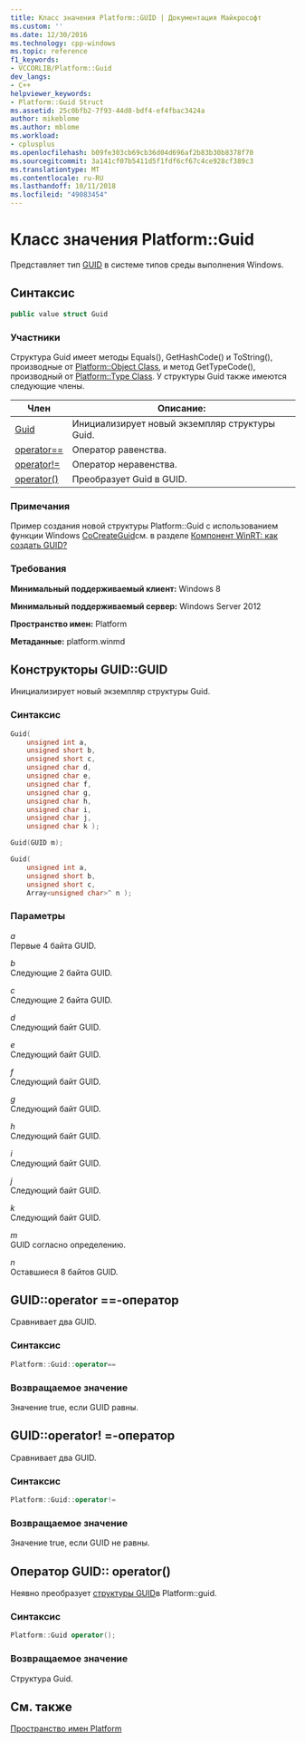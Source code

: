 ```yaml
---
title: Класс значения Platform::GUID | Документация Майкрософт
ms.custom: ''
ms.date: 12/30/2016
ms.technology: cpp-windows
ms.topic: reference
f1_keywords:
- VCCORLIB/Platform::Guid
dev_langs:
- C++
helpviewer_keywords:
- Platform::Guid Struct
ms.assetid: 25c0bfb2-7f93-44d8-bdf4-ef4fbac3424a
author: mikeblome
ms.author: mblome
ms.workload:
- cplusplus
ms.openlocfilehash: b09fe303cb69cb36d04d696af2b83b30b8378f70
ms.sourcegitcommit: 3a141cf07b5411d5f1fdf6cf67c4ce928cf389c3
ms.translationtype: MT
ms.contentlocale: ru-RU
ms.lasthandoff: 10/11/2018
ms.locfileid: "49083454"
---
```

# <a name="platformguid-value-class"></a>Класс значения Platform::Guid

Представляет тип [GUID](https://msdn.microsoft.com/library/windows/desktop/aa373931) в системе типов среды выполнения Windows.

## <a name="syntax"></a>Синтаксис

```cpp
public value struct Guid
```

### <a name="members"></a>Участники

Структура Guid имеет методы Equals(), GetHashCode() и ToString(), производные от [Platform::Object Class](../cppcx/platform-object-class.md), и метод GetTypeCode(), производный от [Platform::Type Class](../cppcx/platform-type-class.md). У структуры Guid также имеются следующие члены.

|Член|Описание:|
|------------|-----------------|
|[Guid](#ctor)|Инициализирует новый экземпляр структуры Guid.|
|[operator==](#operator-equality)|Оператор равенства.|
|[operator!=](#operator-not-equal)|Оператор неравенства.|
|[operator()](#operator-call)|Преобразует Guid в GUID.|

### <a name="remarks"></a>Примечания

Пример создания новой структуры Platform::Guid с использованием функции Windows [CoCreateGuid](/windows/desktop/api/combaseapi/nf-combaseapi-cocreateguid)см. в разделе [Компонент WinRT: как создать GUID?](http://blogs.msdn.com/b/eternalcoding/archive/2013/03/25/winrt-component-how-to-generate-a-guid.aspx)

### <a name="requirements"></a>Требования

**Минимальный поддерживаемый клиент:** Windows 8

**Минимальный поддерживаемый сервер:** Windows Server 2012

**Пространство имен:** Platform

**Метаданные:** platform.winmd

## <a name="ctor"></a> Конструкторы GUID::GUID

Инициализирует новый экземпляр структуры Guid.

### <a name="syntax"></a>Синтаксис

```cpp
Guid(
    unsigned int a,
    unsigned short b,
    unsigned short c,
    unsigned char d,
    unsigned char e,
    unsigned char f,
    unsigned char g,
    unsigned char h,
    unsigned char i,
    unsigned char j,
    unsigned char k );

Guid(GUID m);

Guid(
    unsigned int a,
    unsigned short b,
    unsigned short c,
    Array<unsigned char>^ n );
```

### <a name="parameters"></a>Параметры

*a*<br/>
Первые 4 байта GUID.

*b*<br/>
Следующие 2 байта GUID.

*c*<br/>
Следующие 2 байта GUID.

*d*<br/>
Следующий байт GUID.

*e*<br/>
Следующий байт GUID.

*f*<br/>
Следующий байт GUID.

*g*<br/>
Следующий байт GUID.

*h*<br/>
Следующий байт GUID.

*i*<br/>
Следующий байт GUID.

*j*<br/>
Следующий байт GUID.

*k*<br/>
Следующий байт GUID.

*m*<br/>
GUID согласно определению.

*n*<br/>
Оставшиеся 8 байтов GUID.

## <a name="operator-equality"></a> GUID::operator ==-оператор

Сравнивает два GUID.

### <a name="syntax"></a>Синтаксис

```cpp
Platform::Guid::operator==
```

### <a name="return-value"></a>Возвращаемое значение

Значение true, если GUID равны.

## <a name="operator-inequality"></a> GUID::operator! =-оператор

Сравнивает два GUID.

### <a name="syntax"></a>Синтаксис

```cpp
Platform::Guid::operator!=
```

### <a name="return-value"></a>Возвращаемое значение

Значение true, если GUID не равны.

## <a name="operator-call"></a> Оператор GUID:: operator()

Неявно преобразует [структуры GUID](https://msdn.microsoft.com/library/windows/desktop/aa373931)в Platform::guid.

### <a name="syntax"></a>Синтаксис

```cpp
Platform::Guid operator();
```

### <a name="return-value"></a>Возвращаемое значение

Структура Guid.

## <a name="see-also"></a>См. также

[Пространство имен Platform](../cppcx/platform-namespace-c-cx.md)
